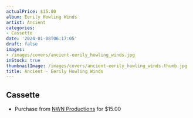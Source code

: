 ```yaml
---
actualPrice: $15.00
album: Eerily Howling Winds
artist: Ancient
categories:
- Cassette
date: '2024-01-08T06:17:05'
draft: false
images:
- /images/covers/ancient-eerily_howling_winds.jpg
inStock: true
thumbnailImage: /images/covers/ancient-eerily_howling_winds-thumb.jpg
title: Ancient - Eerily Howling Winds
---
```


## Cassette
* Purchase from [NWN Productions](http://shop.nwnprod.com/index.php?route=product/product&path=73&product_id=44922&sort=pd.name&order=ASC) for $15.00
